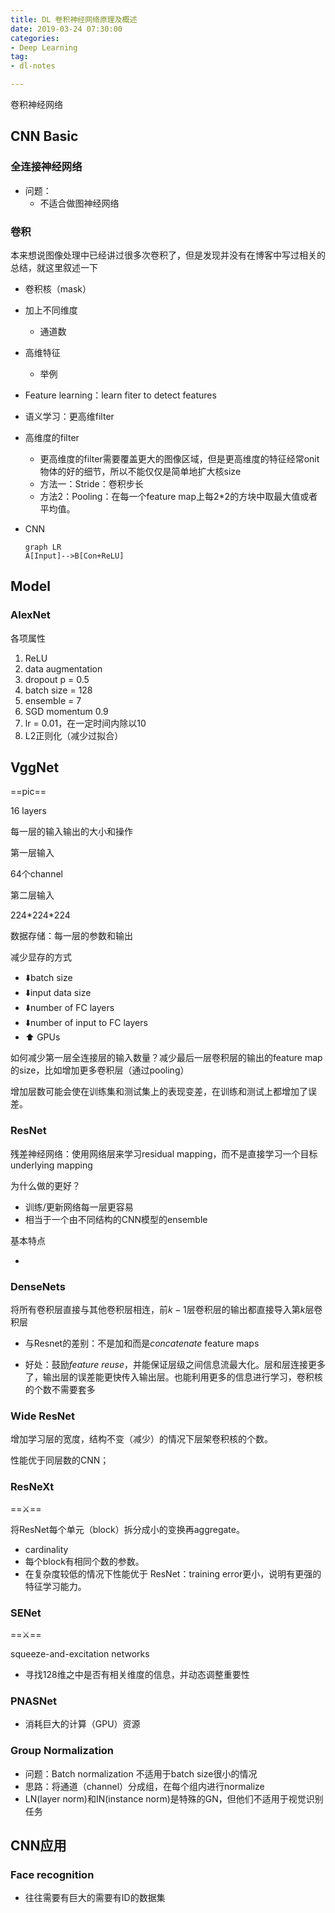 ```yaml
---
title: DL 卷积神经网络原理及概述
date: 2019-03-24 07:30:00
categories:
- Deep Learning
tag:
- dl-notes

---
```




卷积神经网络



## CNN Basic

### 全连接神经网络

- 问题：
  - 不适合做图神经网络

### 卷积

本来想说图像处理中已经讲过很多次卷积了，但是发现并没有在博客中写过相关的总结，就这里叙述一下

- 卷积核（mask）
- 加上不同维度

  - 通道数
- 高维特征

  - 举例
- Feature learning：learn fiter to detect features

- 语义学习：更高维filter
- 高维度的filter
  - 更高维度的filter需要覆盖更大的图像区域，但是更高维度的特征经常onit物体的好的细节，所以不能仅仅是简单地扩大核size
  - 方法一：Stride：卷积步长
  - 方法2：Pooling：在每一个feature map上每2*2的方块中取最大值或者平均值。

- CNN

  ```mermaid
  graph LR
  A[Input]-->B[Con+ReLU]
  
  ```

  

  

## Model

### AlexNet

各项属性

1. ReLU
2. data augmentation
3. dropout p = 0.5
4. batch size = 128
5. ensemble = 7
6. SGD momentum 0.9
7. lr = 0.01，在一定时间内除以10
8. L2正则化（减少过拟合）

## VggNet

==pic==

16 layers

每一层的输入输出的大小和操作

第一层输入

64个channel

第二层输入

224*224\*224

数据存储：每一层的参数和输出

减少显存的方式

- :arrow_down:batch size
- :arrow_down:input data size
- :arrow_down:number of FC layers
- :arrow_down:number of input to FC layers
- :arrow_up: GPUs



如何减少第一层全连接层的输入数量？减少最后一层卷积层的输出的feature map的size，比如增加更多卷积层（通过pooling）

增加层数可能会使在训练集和测试集上的表现变差，在训练和测试上都增加了误差。

### ResNet

残差神经网络：使用网络层来学习residual mapping，而不是直接学习一个目标underlying mapping



为什么做的更好？

- 训练/更新网络每一层更容易
- 相当于一个由不同结构的CNN模型的ensemble

基本特点

- 





### DenseNets



将所有卷积层直接与其他卷积层相连，前$k-1$层卷积层的输出都直接导入第$k$层卷积层

- 与Resnet的差别：不是加和而是*concatenate* feature maps

- 好处：鼓励*feature reuse*，并能保证层级之间信息流最大化。层和层连接更多了，输出层的误差能更快传入输出层。也能利用更多的信息进行学习，卷积核的个数不需要套多



### Wide ResNet

增加学习层的宽度，结构不变（减少）的情况下层架卷积核的个数。

性能优于同层数的CNN；



### ResNeXt

==:crossed_swords:==

 将ResNet每个单元（block）拆分成小的变换再aggregate。

- cardinality 
- 每个block有相同个数的参数。
- 在复杂度较低的情况下性能优于 ResNet：training error更小，说明有更强的特征学习能力。

### SENet

==⚔️==

squeeze-and-excitation networks

- 寻找128维之中是否有相关维度的信息，并动态调整重要性



### PNASNet

- 消耗巨大的计算（GPU）资源



### Group Normalization

- 问题：Batch normalization 不适用于batch size很小的情况
- 思路：将通道（channel）分成组，在每个组内进行normalize
- LN(layer norm)和IN(instance norm)是特殊的GN，但他们不适用于视觉识别任务

## CNN应用

### Face recognition

- 往往需要有巨大的需要有ID的数据集

